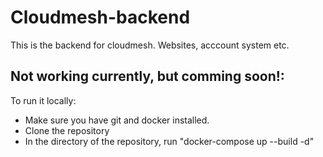 # Cloudmesh-backend
This is the backend for cloudmesh. Websites, acccount system etc.

## Not working currently, but comming soon!: 
To run it locally:
- Make sure you have git and docker installed.
- Clone the repository
- In the directory of the repository, run "docker-compose up --build -d"